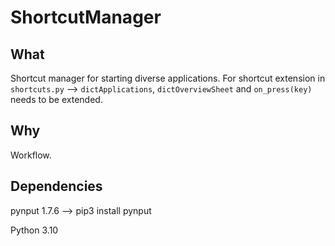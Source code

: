 # ShortcutManager

## What

Shortcut manager for starting diverse applications. For shortcut extension in `shortcuts.py` --> `dictApplications`, `dictOverviewSheet` and `on_press(key)` needs to be extended.

## Why

Workflow.

## Dependencies

pynput 1.7.6 --> pip3 install pynput

Python 3.10



